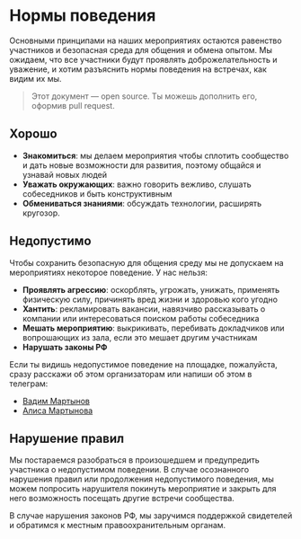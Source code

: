 # **Нормы поведения**

Основными принципами на наших мероприятиях остаются равенство участников и безопасная среда для общения и обмена опытом. Мы ожидаем, что все участники будут проявлять доброжелательность и уважение, и хотим разъяснить нормы поведения на встречах, как видим их мы.

> Этот документ — open source. Ты можешь дополнить его, оформив pull request.

## Хорошо
*   **Знакомиться**: мы делаем мероприятия чтобы сплотить сообщество и дать новые возможности для развития, поэтому общайся и узнавай новых людей
*   **Уважать окружающих**: важно говорить вежливо, слушать собеседников и быть конструктивным
*   **Обмениваться знаниями**: обсуждать технологии, расширять кругозор.

## Недопустимо

Чтобы сохранить безопасную для общения среду мы не допускаем на мероприятиях некоторое поведение. У нас нельзя:
*   **Проявлять агрессию**: оскорблять, угрожать, унижать, применять физическую силу, причинять вред жизни и здоровью кого угодно
*   **Хантить**: рекламировать вакансии, навязчиво рассказывать о компании или интересоваться поиском работы собеседника
*   **Мешать мероприятию**: выкрикивать, перебивать докладчиков или вопрошающих из зала, если это мешает другим участникам
*   **Нарушать законы РФ**

Если ты видишь недопустимое поведение на площадке, пожалуйста, сразу расскажи об этом организаторам или напиши об этом в телеграм:
- <a href="https://t.me/Vadimyan">Вадим Мартынов</a>
- <a href="https://t.me/alyssashch">Алиса Мартынова</a>

## Нарушение правил
Мы постараемся разобраться в произошедшем и предупредить участника о недопустимом поведении. В случае осознанного нарушения правил или продолжения недопустимого поведения, мы можем попросить нарушителя покинуть мероприятие и закрыть для него возможность посещать другие встречи сообщества.

В случае нарушения законов РФ, мы заручимся поддержкой свидетелей и обратимся к местным правоохранительным органам.
